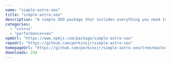 ```yaml
---
name: "simple-astro-seo"
title: "simple-astro-seo"
description: "A simple SEO package that includes everything you need to rank and share your content with others"
categories:
  - "css+ui"
  - "performance+seo"
npmUrl: "https://www.npmjs.com/package/simple-astro-seo"
repoUrl: "https://github.com/perkinsjr/simple-astro-seo"
homepageUrl: "https://github.com/perkinsjr/simple-astro-seo/tree/master/"
downloads: 234
---
```

